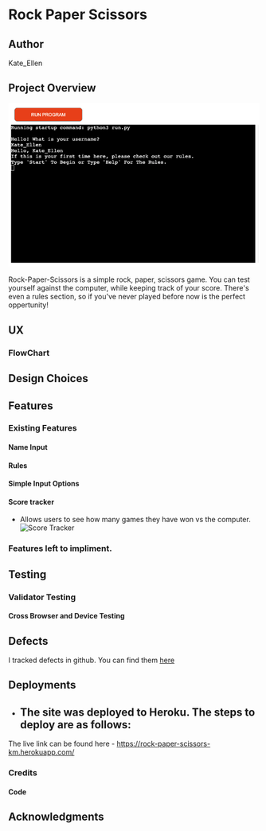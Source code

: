 # Rock Paper Scissors

## Author 
Kate_Ellen

## Project Overview 

![Website Display](https://github.com/KateEllen/rock-paper-scissors/blob/main/assets/images/documentation/terminal-screenshot.png)


Rock-Paper-Scissors is a simple rock, paper, scissors game. You can test yourself against the computer, while keeping track of your score. There's even a rules section, so if you've never played before now is the perfect oppertunity!  

## UX

### FlowChart 



## Design Choices 




## Features 

### Existing Features 

#### Name Input


#### Rules 


#### Simple Input Options

#### Score tracker
- Allows users to see how many games they have won vs the computer. 
![Score Tracker]()

### Features left to impliment. 



## Testing

### Validator Testing 
#### 
#### Cross Browser and Device Testing


## Defects 

I tracked defects in github. You can find them [here]()

## Deployments 
- The site was deployed to Heroku. The steps to deploy are as follows: 
  - 

The live link can be found here - https://rock-paper-scissors-km.herokuapp.com/

### Credits 

#### Code

 
## Acknowledgments
